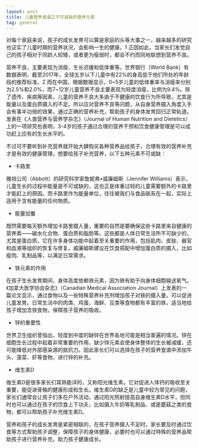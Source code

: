```yaml
---
layout: post
title: 儿童营养食谱之不可或缺的营养元素
tag: general
---
```

对每个家庭来说，孩子的成长发育可以算是家庭的头等大事之一，越来越多的研究也证实了儿童时期的营养状况，会影响一生的健康。1 正因如此，当家长们发觉自己的孩子相对于同龄人较矮，或者更为瘦弱时，都会不约而同地联想到营养不良。

营养不良，主要表现为消瘦、生长迟缓和低体重等。世界银行（World Bank）有数据表明，截至2017年，全球五岁以下儿童中有22%的身高低于他们所处的年龄段的推荐标准。2 而在中国，根据数据显示，0~5岁儿童的低体重率与消瘦率分别为2.5%和2.0%，而7~12岁儿童营养不良主要表现为轻度消瘦，比例为9.4%。除了遗传、疾病等因素，儿童的营养不良大多由于不健康的饮食行为所导致，尤其是能量以及蛋白质摄入的不足。所以应对营养不良等问题，从自身营养摄入角度入手会有事半功倍的效果，通过正确的营养补充，帮助孩子的身体发育回归正常轨道。发表在《人类营养与营养学杂志》（Journal of Human Nutrition and Dietetics）上的一项研究也表明，3-4岁的孩子通过合理的营养干预和饮食健康管理是可以成功赶上应有的生长水平的。

<!--break-->

不过可不要听到补充营养就开始大肆购买各种营养品给孩子，合理有效的营养补充才是有效的健康管理，想要给孩子补充营养，以下五种元素不可或缺：

* 卡路里

雅培公司（Abbott）的研究科学家詹妮弗•威廉姆斯（Jennifer Williams）表示，儿童生长的过程中能量是不可或缺的，这也正是体重过轻的儿童需要额外的卡路里才能赶上的原因。而卡路里作为能量单位，往往被我们与食品联系在一起，实际上适用于含有能量的任何物质。

* 能量加餐

既然需要每天额外增加卡路里摄入量，重要的自然是要确保这些卡路里来自健康的营养素——碳水化合物、蛋白质和脂肪等。这些都是人体日常生活所不可缺少的，尤其是蛋白质，它在许多身体功能中起着至关重要的作用，包括肌肉、皮肤、器官和血液等组织的恢复与修复。威廉姆斯建议在饮食搭配中增加蛋白质的摄入，比如瘦肉、乳制品等，以满足日常需求。

* 铁元素的作用

在孩子生长发育期间，身体高度依赖铁元素，因为铁有助于向身体细胞输送氧气。《加拿大医学协会杂志》（Canadian Medical Association Journal）上发表的一篇论文显示，通过食物以及一些特殊营养补充剂增加孩子对铁的摄入量，可以促进儿童发育。日常生活中的肉类、鸡蛋、海鲜、豆类等食物都有丰富的铁，适当地给孩子增加含铁食物，保障孩子营养的吸收。

* 锌的重要性

世界卫生组织曾指出，轻度到中度的缺锌在世界各地可能是相当普遍的情况。锌在细胞生长过程中起着非常重要的作用，缺少锌元素会使身体整体的生长被减缓，还可能降低对外部感染源的抵抗力。因此家长们可以选择在孩子的营养食谱中添加牛头、菠菜、虾等食物，进行锌的补充。

* 维生素D

维生素D是很多家长们耳熟能详的，又称阳光维生素，它对促进人体钙的吸收至关重要，能促进骨骼的健康形成和生长。维生素D的缺乏是儿童中较为常见的问题，家长们通常会让孩子们多在户外活动，通过阳光照射提高自身维生素D水平，但同时也可以通过在孩子的饮食上下功夫，比如摄入牛奶等乳制品、或是蘑菇之类的食物，都可以帮助孩子补充维生素D。

营养和孩子的成长发育是紧密相联的，在孩子营养摄入不足时，家长要及时通过饮食等方式帮助孩子调整，保障孩子的身体健康，必要时也可以通过特殊的营养品帮助孩子进行营养补充，助力孩子健康成长。